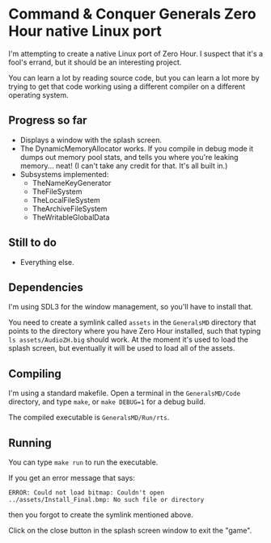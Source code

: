 
# Command & Conquer Generals Zero Hour native Linux port

I'm attempting to create a native Linux port of Zero Hour. I suspect that it's a fool's errand, but it should be an interesting project.

You can learn a lot by reading source code, but you can learn a lot more by trying to get that code working using a different compiler on a different operating system.


## Progress so far

- Displays a window with the splash screen.
- The DynamicMemoryAllocator works. If you compile in debug mode it dumps out memory pool stats, and tells you where you're leaking memory... neat! (I can't take any credit for that. It's all built in.)
- Subsystems implemented:
  - TheNameKeyGenerator
  - TheFileSystem
  - TheLocalFileSystem
  - TheArchiveFileSystem
  - TheWritableGlobalData

## Still to do

- Everything else.


## Dependencies

I'm using SDL3 for the window management, so you'll have to install that.
<!--- Shh... coming soon!

I'm using FFmpeg to replace Bink, so I installed libavformat-dev, libswscale-dev, and libavdevice-dev.
-->

You need to create a symlink called `assets` in the `GeneralsMD` directory that points to the directory where you have Zero Hour installed, such that typing `ls assets/AudioZH.big` should work. At the moment it's used to load the splash screen, but eventually it will be used to load all of the assets.


## Compiling

I'm using a standard makefile. Open a terminal in the `GeneralsMD/Code` directory, and type `make`, or `make DEBUG=1` for a debug build.

The compiled executable is `GeneralsMD/Run/rts`.


## Running

You can type `make run` to run the executable.

If you get an error message that says:

    ERROR: Could not load bitmap: Couldn't open ../assets/Install_Final.bmp: No such file or directory

then you forgot to create the symlink mentioned above.

Click on the close button in the splash screen window to exit the "game".

<!---
## What I've learned so far

My professional programming experience is in corporate systems, not games, so I was interested so see how a commercial game was put together. Zero Hour seems like a good case study
because, while it relies on a number of third-party libraries, it doesn't use a separate game engine.
-->
